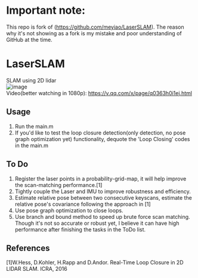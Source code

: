 # Important note:
This repo is fork of (https://github.com/meyiao/LaserSLAM). The reason why it's not showing as a fork is my mistake and poor understanding of GitHub at the time. 


# LaserSLAM
SLAM using 2D lidar<br>
![image](https://github.com/meyiao/LaserSlam/blob/master/museum.png)<br>
Video(better watching in 1080p): https://v.qq.com/x/page/q0363h0i1ej.html<br>

## Usage
1. Run the main.m<br>
2. If you'd like to test the loop closure detection(only detection, no pose graph optimization yet) functionality, dequote the 'Loop Closing' codes in the main.m<br>

## To Do
1. Register the laser points in a probability-grid-map, it will help improve the scan-matching performance.[1]<br>
2. Tightly couple the Laser and IMU to improve robustness and efficiency.<br>
3. Estimate relative pose between two consecutive keyscans, estimate the relative pose's covariance following the approach in [1]<br>
4. Use pose graph optimization to close loops.<br>
5. Use branch and bound method to speed up brute force scan matching.<br>
Though it's not so accurate or robust yet, I believe it can have high performance after finishing the tasks in the ToDo list.

## References
[1]W.Hess, D.Kohler, H.Rapp and D.Andor. Real-Time Loop Closure in 2D LIDAR SLAM. ICRA, 2016<br>
